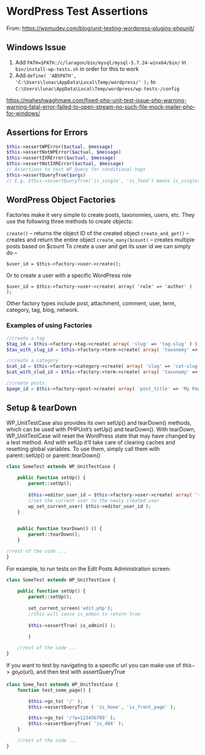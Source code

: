 # WordPress Test Assertions

From: https://wpmudev.com/blog/unit-testing-wordpress-plugins-phpunit/

## Windows Issue

1. Add `PATH=$PATH:/c/laragon/bin/mysql/mysql-5.7.24-winx64/bin/` in `bin/install-wp-tests.sh` in order for this to work
2. Add `define( 'ABSPATH', 'C:\Users\lunac\AppData\Local\Temp/wordpress/' );` to `C:\Users\lunac\AppData\Local\Temp/wordpress/wp-tests-/config`

https://maheshwaghmare.com/fixed-php-unit-test-issue-php-warning-warning-fatal-error-failed-to-open-stream-no-such-file-mock-mailer-php-for-windows/

## Assertions for Errors

```php
$this->assertWPError($actual, $message)
$this->assertNotWPError($actual, $message)
$this->assertIXRError($actual, $message)
$this->assertNotIXRError($actual, $message)
// Assertions to test WP_Query for conditional tags
$this->assertQueryTrue($args)
// E.g. $this->assertQueryTrue('is_single', 'is_feed') means is_single() and is_feed() must be true to pass.
```

## WordPress Object Factories

Factories make it very simple to create posts, taxonomies, users, etc. They use the following three methods to create objects:

`create()` – returns the object ID of the created object
`create_and_get()` – creates and return the entire object
`create_many($count)` – creates multiple posts based on $count
To create a user and get its user id we can simply do –

`$user_id = $this->factory->user->create();`

Or to create a user with a specific WordPress role

`$user_id = $this->factory->user->create( array( 'role' => 'author' ) );`

Other factory types include post, attachment, comment, user, term, category, tag, blog, network.

### Examples of using Factories

```php
//create a tag
$tag_id = $this->factory->tag->create( array( 'slug' => 'tag-slug' ) );
$tax_with_slug_id = $this->factory->term->create( array( 'taxonomy' => 'tax', 'slug' => 'tax-slug-1' ) );

//create a category
$cat_id = $this->factory->category->create( array( 'slug' => 'cat-slug' ) );
$cat_with_slud_id = $this->factory->term->create( array( 'taxonomy' => 'tax', 'slug' => 'tax-slug-2' ) );

//create posts
$page_id = $this->factory->post->create( array( 'post_title' => 'My Page') ); $this->factory->post->create_many(15);
```

## Setup & tearDown

WP_UnitTestCase also provides its own setUp() and tearDown() methods, which can be used with PHPUnit’s setUp() and tearDown(). With tearDown, WP_UnitTestCase will reset the WordPress state that may have changed by a test method. And with setUp it’ll take care of clearing caches and resetting global variables. To use them, simply call them with parent::setUp() or parent::tearDown()

```php
class SomeTest extends WP_UnitTestCase {
	 
	public function setUp() {
		parent::setUp();  
		
		$this->editor_user_id = $this->factory->user->create( array( 'role' => 'editor' ) );
		//set the current user to the newly created user
		wp_set_current_user( $this->editor_user_id );
	}

		
	public function tearDown() () {
		parent::tearDown();  
	}

//rest of the code ...
}
```

For example, to run tests on the Edit Posts Administration screen:

```php
class SomeTest extends WP_UnitTestCase {
	 
	public function setUp() {
		parent::setUp();  
		
		set_current_screen('edit.php');
		//this will cause is_admin to return true
		
		$this->assertTrue( is_admin() );
		
		}

	//rest of the code ...
}
```

If you want to test by navigating to a specific url you can make use of $this->go_to($url), and then test with assertQueryTrue

```php
class Some_Test extends WP_UnitTestCase {	
	function test_some_page() {

		$this->go_to( '/' );
		$this->assertQueryTrue ( 'is_home', 'is_front_page' );

		$this->go_to( '/?p=123456789' );
		$this->assertQueryTrue( 'is_404' );
	}

	//rest of the code ...	
}
```


